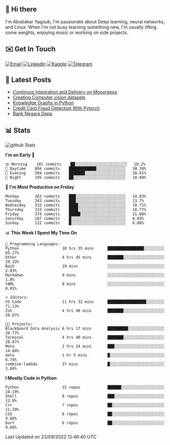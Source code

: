 ## 👋 Hi there

I'm Abubakar Yagoub, I'm passionate about Deep learning, neural networks, and
Linux. When I'm not busy learning something new, I'm usually lifting some
weights, enjoying music or working on side projects.

## ✉️ Get In Touch

[![Email](https://img.shields.io/badge/Email-f1f1f1?style=for-the-badge&logo=gmail&logoColor=0f111a)](mailto:git@blacksuan19.dev)
[![LinkedIn](https://img.shields.io/badge/LinkedIn-0077B5?style=for-the-badge&logo=linkedin&logoColor=white)](https://www.linkedin.com/in/blacksuan19/)
[![Kaggle](https://img.shields.io/badge/Kaggle-5acfff?style=for-the-badge&logo=kaggle&logoColor=white)](http://kaggle.com/abubakaryagob/)
[![Telegram](https://img.shields.io/badge/Telegram-2CA5E0?style=for-the-badge&logo=telegram&logoColor=white)](https://t.me/blacksuan19)

## 📩 Latest Posts

<!-- BLOG-POST-LIST:START -->
- [Continuos Integration and Delivery on Monorepos](http://blacksuan19.dev/blog/github-actions-monorepos/)
- [Creating Computer vision datasets](http://blacksuan19.dev/blog/creating-datasets/)
- [Knowledge Graphs in Python](http://blacksuan19.dev/projects/Knowledge_Graphs/)
- [Credit Card Fraud Detection With Pytorch](http://blacksuan19.dev/projects/credit-card-fraud-detection-with-pytorch/)
- [Bank Negara Dapp](http://blacksuan19.dev/projects/bank-negara/)
<!-- BLOG-POST-LIST:END -->

## 📊 Stats

![github Stats](https://github-readme-stats.vercel.app/api?username=blacksuan19&theme=github_dark&show_icons=true&count_private=true&custom_title=Github%20Stats&hide_border=true)

<!--START_SECTION:waka-->
**I'm an Early 🐤** 

```text
🌞 Morning    181 commits    ██░░░░░░░░░░░░░░░░░░░░░░░   10.2% 
🌆 Daytime    894 commits    ████████████░░░░░░░░░░░░░   50.39% 
🌃 Evening    504 commits    ███████░░░░░░░░░░░░░░░░░░   28.41% 
🌙 Night      195 commits    ██░░░░░░░░░░░░░░░░░░░░░░░   10.99%

```
📅 **I'm Most Productive on Friday** 

```text
Monday       263 commits    ███░░░░░░░░░░░░░░░░░░░░░░   14.83% 
Tuesday      243 commits    ███░░░░░░░░░░░░░░░░░░░░░░   13.7% 
Wednesday    332 commits    ████░░░░░░░░░░░░░░░░░░░░░   18.71% 
Thursday     333 commits    ████░░░░░░░░░░░░░░░░░░░░░   18.77% 
Friday       374 commits    █████░░░░░░░░░░░░░░░░░░░░   21.08% 
Saturday     107 commits    █░░░░░░░░░░░░░░░░░░░░░░░░   6.03% 
Sunday       122 commits    █░░░░░░░░░░░░░░░░░░░░░░░░   6.88%

```


📊 **This Week I Spent My Time On** 

```text
💬 Programming Languages: 
Python                   10 hrs 35 mins      ████████████████░░░░░░░░░   65.27% 
Other                    4 hrs 45 mins       ███████░░░░░░░░░░░░░░░░░░   29.33% 
Bash                     19 mins             ░░░░░░░░░░░░░░░░░░░░░░░░░   2.03% 
Markdown                 9 mins              ░░░░░░░░░░░░░░░░░░░░░░░░░   1.0% 
YAML                     8 mins              ░░░░░░░░░░░░░░░░░░░░░░░░░   0.91%

🔥 Editors: 
VS Code                  11 hrs 32 mins      █████████████████░░░░░░░░   71.13% 
Zsh                      4 hrs 40 mins       ███████░░░░░░░░░░░░░░░░░░   28.87%

🐱‍💻 Projects: 
Blackboard Data Analysis 6 hrs 17 mins       █████████░░░░░░░░░░░░░░░░   38.77% 
Terminal                 4 hrs 40 mins       ███████░░░░░░░░░░░░░░░░░░   28.87% 
Meta                     2 hrs 24 mins       ███░░░░░░░░░░░░░░░░░░░░░░   14.84% 
meta                     1 hr 5 mins         █░░░░░░░░░░░░░░░░░░░░░░░░   6.74% 
combine-lambda           37 mins             █░░░░░░░░░░░░░░░░░░░░░░░░   3.84%

```

**I Mostly Code in Python** 

```text
Python                   15 repos            ██████░░░░░░░░░░░░░░░░░░░   24.19% 
Shell                    8 repos             ███░░░░░░░░░░░░░░░░░░░░░░   12.9% 
C++                      7 repos             ██░░░░░░░░░░░░░░░░░░░░░░░   11.29% 
CSS                      6 repos             ██░░░░░░░░░░░░░░░░░░░░░░░   9.68% 
Dart                     6 repos             ██░░░░░░░░░░░░░░░░░░░░░░░   9.68%

```



 Last Updated on 23/09/2022 12:46:40 UTC
<!--END_SECTION:waka-->
